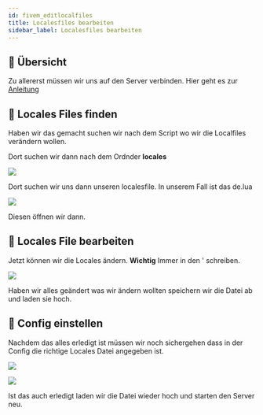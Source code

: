 ```yaml
---
id: fivem_editlocalfiles
title: Localesfiles bearbeiten
sidebar_label: Localesfiles bearbeiten
---
```


## 📔 Übersicht

Zu allererst müssen wir uns auf den Server verbinden.
Hier geht es zur [Anleitung](gameserver_ftpaccess.md)

## 📑 Locales Files finden
Haben wir das gemacht suchen wir nach dem Script wo wir die Localfiles verändern wollen.

Dort suchen wir dann nach dem Ordnder **locales**

![](https://screensaver01.zap-hosting.com/index.php/s/bJR3FfmmwTJLr6G/preview)

Dort suchen wir uns dann unseren localesfile. In unserem Fall ist das de.lua

![](https://screensaver01.zap-hosting.com/index.php/s/z4Wm5RxjAoST4YJ/preview)

Diesen öffnen wir dann.

## 📖 Locales File bearbeiten

Jetzt können wir die Locales ändern.
**Wichtig** Immer in den ' schreiben.

![](https://screensaver01.zap-hosting.com/index.php/s/iiwntGrL5fqfP4g/preview)

Haben wir alles geändert was wir ändern wollten speichern wir die Datei ab und laden sie hoch.

## 🔐 Config einstellen

Nachdem das alles erledigt ist müssen wir noch sichergehen dass in der Config die richtige Locales Datei angegeben ist.

![](https://screensaver01.zap-hosting.com/index.php/s/i7SLCBg3SGFYajR/preview)

![](https://screensaver01.zap-hosting.com/index.php/s/R5iXHnTpTY2SwLD/preview)

Ist das auch erledigt laden wir die Datei wieder hoch und starten den Server neu.
